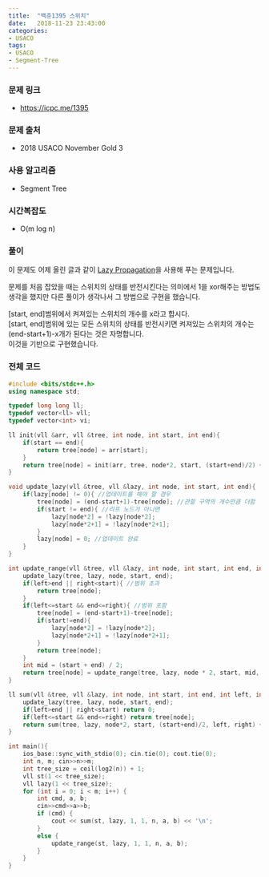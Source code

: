 ```yaml
---
title:  "백준1395 스위치"
date:   2018-11-23 23:43:00
categories:
- USACO
tags:
- USACO
- Segment-Tree
---
```


### 문제 링크
* https://icpc.me/1395

### 문제 출처
* 2018 USACO November Gold 3

### 사용 알고리즘
* Segment Tree

### 시간복잡도
* O(m log n)

### 풀이
이 문제도 어제 올린 글과 같이 <a href = "https://justicehui.github.io/medium-algorithm/2018/08/24/Seg2/">Lazy Propagation</a>을 사용해 푸는 문제입니다.<br>

문제를 처음 잡았을 때는 스위치의 상태를 반전시킨다는 의미에서 1을 xor해주는 방법도 생각을 했지만 다른 풀이가 생각나서 그 방법으로 구현을 했습니다.<br>

[start, end]범위에서 켜져있는 스위치의 개수를 x라고 합시다.<br>
[start, end]범위에 있는 모든 스위치의 상태를 반전시키면 켜져있는 스위치의 개수는 (end-start+1)-x개가 된다는 것은 자명합니다.<br>
이것을 기반으로 구현했습니다.

### 전체 코드
```cpp
#include <bits/stdc++.h>
using namespace std;

typedef long long ll;
typedef vector<ll> vll;
typedef vector<int> vi;

ll init(vll &arr, vll &tree, int node, int start, int end){
	if(start == end){
		return tree[node] = arr[start];
	}
	return tree[node] = init(arr, tree, node*2, start, (start+end)/2) + init(arr, tree, node*2+1, (start+end)/2+1, end);
}

void update_lazy(vll &tree, vll &lazy, int node, int start, int end){
	if(lazy[node] != 0){ //업데이트를 해야 할 경우
		tree[node] = (end-start+1)-tree[node]; //관할 구역의 개수만큼 더함
		if(start != end){ //리프 노드가 아니면
			lazy[node*2] = !lazy[node*2];
			lazy[node*2+1] = !lazy[node*2+1];
		}
		lazy[node] = 0; //업데이트 완료
	}
}

int update_range(vll &tree, vll &lazy, int node, int start, int end, int left, int right){
	update_lazy(tree, lazy, node, start, end);
	if(left>end || right<start){ //범위 초과
		return tree[node];
	}
	if(left<=start && end<=right){ //범위 포함
		tree[node] = (end-start+1)-tree[node];
		if(start!=end){
			lazy[node*2] = !lazy[node*2];
			lazy[node*2+1] = !lazy[node*2+1];
		}
		return tree[node];
	}
	int mid = (start + end) / 2;
    return tree[node] = update_range(tree, lazy, node * 2, start, mid, left, right) + update_range(tree, lazy, node * 2 + 1, mid + 1, end, left, right);
}

ll sum(vll &tree, vll &lazy, int node, int start, int end, int left, int right){
	update_lazy(tree, lazy, node, start, end);
	if(left>end || right<start) return 0;
	if(left<=start && end<=right) return tree[node];
	return sum(tree, lazy, node*2, start, (start+end)/2, left, right) + sum(tree, lazy, node*2+1, (start+end)/2+1, end, left, right);
}

int main(){
	ios_base::sync_with_stdio(0); cin.tie(0); cout.tie(0);
	int n, m; cin>>n>>m;
	int tree_size = ceil(log2(n)) + 1;
    vll st(1 << tree_size);
    vll lazy(1 << tree_size);
    for (int i = 0; i < m; i++) {
    	int cmd, a, b;
        cin>>cmd>>a>>b;
        if (cmd) {
            cout << sum(st, lazy, 1, 1, n, a, b) << '\n';
        }
        else {
            update_range(st, lazy, 1, 1, n, a, b);
        }
    }
}
```
